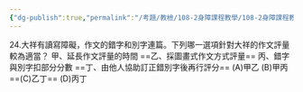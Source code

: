 ```yaml
---
{"dg-publish":true,"permalink":"/考題/教檢/108-2身障課程教學/108-2身障課程教學-第1大題第24題/","tags":["考題","題目","完成"]}
---
```


24.大祥有讀寫障礙，作文的錯字和別字連篇。下列哪一選項針對大祥的作文評量較為適當？
甲、延長作文評量的時間
==乙、採圖畫式作文方式評量==
丙、錯字與別字扣部分分數
==丁、由他人協助訂正錯別字後再行評分==
(A)甲乙 (B)甲丙 ==(C)乙丁== (D)丙丁

